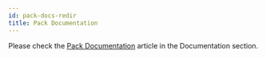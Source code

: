 ```yaml
---
id: pack-docs-redir
title: Pack Documentation
---
```


Please check the [Pack Documentation](../documentation/pack-docs) article in the Documentation section.